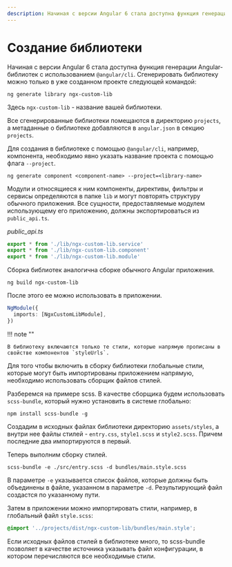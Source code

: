 ```yaml
---
description: Начиная с версии Angular 6 стала доступна функция генерации Angular-библиотек с использованием @angular/cli. Сгенерировать библиотеку можно только в уже созданном проекте
---
```


# Создание библиотеки

Начиная с версии Angular 6 стала доступна функция генерации Angular-библиотек с использованием `@angular/cli`. Сгенерировать библиотеку можно только в уже созданном проекте следующей командой:

```
ng generate library ngx-custom-lib
```

Здесь `ngx-custom-lib` - название вашей библиотеки.

Все сгенерированные библиотеки помещаются в директорию `projects`, а метаданные о библиотеке добавляются в `angular.json` в секцию `projects`.

Для создания в библиотеке с помощью `@angular/cli`, например, компонента, необходимо явно указать название проекта с помощью флага `--project`.

```
ng generate component <component-name> --project=<library-name>
```

Модули и относящиеся к ним компоненты, директивы, фильтры и сервисы определяются в папке `lib` и могут повторять структуру обычного приложения. Все сущности, предоставляемые модулем использующему его приложению, должны экспортироваться из `public_api.ts`.

_public_api.ts_

```ts
export * from './lib/ngx-custom-lib.service'
export * from './lib/ngx-custom-lib.component'
export * from './lib/ngx-custom-lib.module'
```

Сборка библиотек аналогична сборке обычного Angular приложения.

```
ng build ngx-custom-lib
```

После этого ее можно использовать в приложении.

```ts
NgModule({
  imports: [NgxCustomLibModule],
})
```

!!! note ""

    В библиотеку включаются только те стили, которые напрямую прописаны в свойстве компонентов `styleUrls`.

Для того чтобы включить в сборку библиотеки глобальные стили, которые могут быть импортированы приложением напрямую, необходимо использовать сборщик файлов стилей.

Разберемся на примере scss. В качестве сборщика будем использовать `scss-bundle`, который нужно установить в системе глобально:

```
npm install scss-bundle -g
```

Создадим в исходных файлах библиотеки директорию `assets/styles`, а внутри нее файлы стилей - `entry.css`, `style1.scss` и `style2.scss`. Причем последние два импортируются в первый.

Теперь выполним сборку стилей.

```
scss-bundle -e ./src/entry.scss -d bundles/main.style.scss
```

В параметре `-e` указывается список файлов, которые должны быть объединены в файле, указанном в параметре `-d`. Результирующий файл создастся по указанному пути.

Затем в приложении можно импортировать стили, например, в глобальный файл `style.scss`:

```css
@import '../projects/dist/ngx-custom-lib/bundles/main.style';
```

Если исходных файлов стилей в библиотеке много, то scss-bundle позволяет в качестве источника указывать файл конфигурации, в котором перечисляются все необходимые стили.
